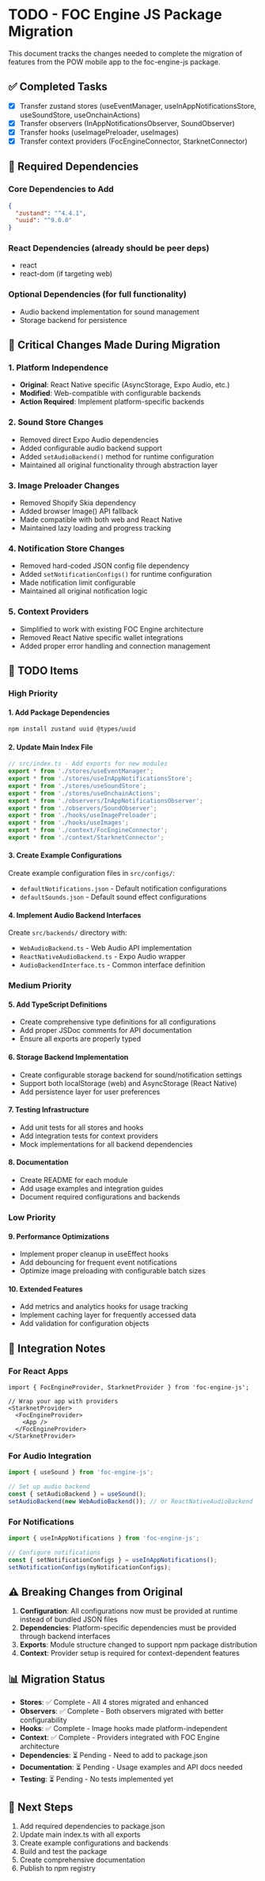 # TODO - FOC Engine JS Package Migration

This document tracks the changes needed to complete the migration of features from the POW mobile app to the foc-engine-js package.

## ✅ Completed Tasks

- [x] Transfer zustand stores (useEventManager, useInAppNotificationsStore, useSoundStore, useOnchainActions)
- [x] Transfer observers (InAppNotificationsObserver, SoundObserver)  
- [x] Transfer hooks (useImagePreloader, useImages)
- [x] Transfer context providers (FocEngineConnector, StarknetConnector)

## 🔄 Required Dependencies

### Core Dependencies to Add
```json
{
  "zustand": "^4.4.1",
  "uuid": "^9.0.0"
}
```

### React Dependencies (already should be peer deps)
- react
- react-dom (if targeting web)

### Optional Dependencies (for full functionality)
- Audio backend implementation for sound management
- Storage backend for persistence

## 🚨 Critical Changes Made During Migration

### 1. Platform Independence
- **Original**: React Native specific (AsyncStorage, Expo Audio, etc.)
- **Modified**: Web-compatible with configurable backends
- **Action Required**: Implement platform-specific backends

### 2. Sound Store Changes
- Removed direct Expo Audio dependencies
- Added configurable audio backend support
- Added `setAudioBackend()` method for runtime configuration
- Maintained all original functionality through abstraction layer

### 3. Image Preloader Changes  
- Removed Shopify Skia dependency
- Added browser Image() API fallback
- Made compatible with both web and React Native
- Maintained lazy loading and progress tracking

### 4. Notification Store Changes
- Removed hard-coded JSON config file dependency
- Added `setNotificationConfigs()` for runtime configuration
- Made notification limit configurable
- Maintained all original notification logic

### 5. Context Providers
- Simplified to work with existing FOC Engine architecture
- Removed React Native specific wallet integrations
- Added proper error handling and connection management

## 📝 TODO Items

### High Priority

#### 1. Add Package Dependencies
```bash
npm install zustand uuid @types/uuid
```

#### 2. Update Main Index File
```typescript
// src/index.ts - Add exports for new modules
export * from './stores/useEventManager';
export * from './stores/useInAppNotificationsStore';
export * from './stores/useSoundStore';
export * from './stores/useOnchainActions';
export * from './observers/InAppNotificationsObserver';
export * from './observers/SoundObserver';
export * from './hooks/useImagePreloader';
export * from './hooks/useImages';
export * from './context/FocEngineConnector';
export * from './context/StarknetConnector';
```

#### 3. Create Example Configurations
Create example configuration files in `src/configs/`:
- `defaultNotifications.json` - Default notification configurations
- `defaultSounds.json` - Default sound effect configurations

#### 4. Implement Audio Backend Interfaces
Create `src/backends/` directory with:
- `WebAudioBackend.ts` - Web Audio API implementation
- `ReactNativeAudioBackend.ts` - Expo Audio wrapper
- `AudioBackendInterface.ts` - Common interface definition

### Medium Priority

#### 5. Add TypeScript Definitions
- Create comprehensive type definitions for all configurations
- Add proper JSDoc comments for API documentation
- Ensure all exports are properly typed

#### 6. Storage Backend Implementation  
- Create configurable storage backend for sound/notification settings
- Support both localStorage (web) and AsyncStorage (React Native)
- Add persistence layer for user preferences

#### 7. Testing Infrastructure
- Add unit tests for all stores and hooks
- Add integration tests for context providers
- Mock implementations for all backend dependencies

#### 8. Documentation
- Create README for each module
- Add usage examples and integration guides
- Document required configurations and backends

### Low Priority

#### 9. Performance Optimizations
- Implement proper cleanup in useEffect hooks
- Add debouncing for frequent event notifications
- Optimize image preloading with configurable batch sizes

#### 10. Extended Features
- Add metrics and analytics hooks for usage tracking
- Implement caching layer for frequently accessed data
- Add validation for configuration objects

## 🔧 Integration Notes

### For React Apps
```tsx
import { FocEngineProvider, StarknetProvider } from 'foc-engine-js';

// Wrap your app with providers
<StarknetProvider>
  <FocEngineProvider>
    <App />
  </FocEngineProvider>
</StarknetProvider>
```

### For Audio Integration
```typescript
import { useSound } from 'foc-engine-js';

// Set up audio backend
const { setAudioBackend } = useSound();
setAudioBackend(new WebAudioBackend()); // or ReactNativeAudioBackend
```

### For Notifications
```typescript
import { useInAppNotifications } from 'foc-engine-js';

// Configure notifications
const { setNotificationConfigs } = useInAppNotifications();
setNotificationConfigs(myNotificationConfigs);
```

## ⚠️ Breaking Changes from Original

1. **Configuration**: All configurations now must be provided at runtime instead of bundled JSON files
2. **Dependencies**: Platform-specific dependencies must be provided through backend interfaces
3. **Exports**: Module structure changed to support npm package distribution
4. **Context**: Provider setup is required for context-dependent features

## 📊 Migration Status

- **Stores**: ✅ Complete - All 4 stores migrated and enhanced
- **Observers**: ✅ Complete - Both observers migrated with better configurability  
- **Hooks**: ✅ Complete - Image hooks made platform-independent
- **Context**: ✅ Complete - Providers integrated with FOC Engine architecture
- **Dependencies**: ⏳ Pending - Need to add to package.json
- **Documentation**: ⏳ Pending - Usage examples and API docs needed
- **Testing**: ⏳ Pending - No tests implemented yet

## 🎯 Next Steps

1. Add required dependencies to package.json
2. Update main index.ts with all exports
3. Create example configurations and backends
4. Build and test the package
5. Create comprehensive documentation
6. Publish to npm registry